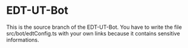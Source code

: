 # EDT-UT-Bot

This is the source branch of the EDT-UT-Bot.
You have to write the file src/bot/edtConfig.ts with your own links because it contains sensitive informations.